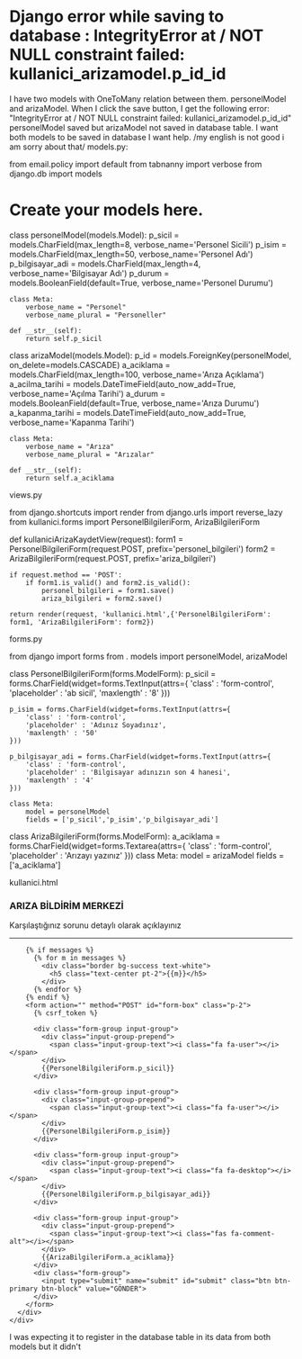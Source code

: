 
# Django error while saving to database : IntegrityError at / NOT NULL constraint failed: kullanici_arizamodel.p_id_id

I have two models with OneToMany relation between them. personelModel and arizaModel. When I click the save button, I get the following error:
"IntegrityError at / NOT NULL constraint failed: kullanici_arizamodel.p_id_id"
personelModel saved but arizaModel not saved in database table. I want both models to be saved in database
I want help.
/my english is not good i am sorry about that/
models.py:

from email.policy import default
from tabnanny import verbose
from django.db import models

# Create your models here.
class personelModel(models.Model):
    p_sicil = models.CharField(max_length=8, verbose_name='Personel Sicili')
    p_isim = models.CharField(max_length=50, verbose_name='Personel Adı')
    p_bilgisayar_adi = models.CharField(max_length=4, verbose_name='Bilgisayar Adı')
    p_durum = models.BooleanField(default=True, verbose_name='Personel Durumu')
    
    class Meta:
        verbose_name = "Personel"
        verbose_name_plural = "Personeller"
    
    def __str__(self):
        return self.p_sicil

class arizaModel(models.Model):
    p_id = models.ForeignKey(personelModel, on_delete=models.CASCADE)
    a_aciklama = models.CharField(max_length=100, verbose_name='Arıza Açıklama')
    a_acilma_tarihi = models.DateTimeField(auto_now_add=True, verbose_name='Açılma Tarihi')
    a_durum = models.BooleanField(default=True, verbose_name='Arıza Durumu')
    a_kapanma_tarihi = models.DateTimeField(auto_now_add=True, verbose_name='Kapanma Tarihi')
    
    class Meta:
        verbose_name = "Arıza"
        verbose_name_plural = "Arızalar"
        
    def __str__(self):
        return self.a_aciklama

views.py

from django.shortcuts import render
from django.urls import reverse_lazy
from kullanici.forms import PersonelBilgileriForm, ArizaBilgileriForm
    
def kullaniciArizaKaydetView(request):
    form1 = PersonelBilgileriForm(request.POST, prefix='personel_bilgileri')
    form2 = ArizaBilgileriForm(request.POST, prefix='ariza_bilgileri')
    
    if request.method == 'POST':
        if form1.is_valid() and form2.is_valid():
            personel_bilgileri = form1.save()
            ariza_bilgileri = form2.save()
                  
    return render(request, 'kullanici.html',{'PersonelBilgileriForm': form1, 'ArizaBilgileriForm': form2})

forms.py

from django import forms
from . models import personelModel, arizaModel

class PersonelBilgileriForm(forms.ModelForm):
    p_sicil = forms.CharField(widget=forms.TextInput(attrs={
        'class' : 'form-control',
        'placeholder' : 'ab sicil',
        'maxlength' : '8'
    }))
    
    p_isim = forms.CharField(widget=forms.TextInput(attrs={
        'class' : 'form-control',
        'placeholder' : 'Adınız Soyadınız',
        'maxlength' : '50'
    }))
    
    p_bilgisayar_adi = forms.CharField(widget=forms.TextInput(attrs={
        'class' : 'form-control',
        'placeholder' : 'Bilgisayar adınızın son 4 hanesi',
        'maxlength' : '4'
    }))
    
    class Meta:
        model = personelModel
        fields = ['p_sicil','p_isim','p_bilgisayar_adi']
        
class ArizaBilgileriForm(forms.ModelForm):
    a_aciklama = forms.CharField(widget=forms.Textarea(attrs={
        'class' : 'form-control',
        'placeholder' : 'Arızayı yazınız'
    }))
    class Meta:
        model = arizaModel
        fields = ['a_aciklama']

kullanici.html

<!DOCTYPE html>
<html lang="tr">

<head>
  <meta charset="UTF-8">
  <meta name="author" content="esli">
  <meta http-equiv="X-UA-Compatible" content="IE=edge">
  <meta name="viewport" content="width=device-width,initial-scale=1">
  <title>Arıza Kayıt Giriş Ekranı</title>
  <link rel="stylesheet" href="https://maxcdn.bootstrapcdn.com/bootstrap/4.1.0/css/bootstrap.min.css">
  <link rel="stylesheet" href="https://use.fontawesome.com/releases/v5.0.13/css/all.css">
</head>

<body class="bg-dark">
  <div class="container-fluid">
    <div class="row justify-content-center">
      <div class="col-md-4 mt-5 bg-light rounded">
        <h3 class="text-center fw-bold pt-3">ARIZA BİLDİRİM MERKEZİ</h3>
        <p class="text-center lead">
            Karşılaştığınız sorunu detaylı olarak açıklayınız
        </p>
        <hr class="bg-light">
        
        {% if messages %}
          {% for m in messages %}
            <div class="border bg-success text-white">
              <h5 class="text-center pt-2">{{m}}</h5>
            </div>
          {% endfor %}
        {% endif %}       
        <form action="" method="POST" id="form-box" class="p-2">
          {% csrf_token %}

          <div class="form-group input-group">
            <div class="input-group-prepend">
              <span class="input-group-text"><i class="fa fa-user"></i></span>
            </div>
            {{PersonelBilgileriForm.p_sicil}}
          </div>

          <div class="form-group input-group">
            <div class="input-group-prepend">
              <span class="input-group-text"><i class="fa fa-user"></i></span>
            </div>
            {{PersonelBilgileriForm.p_isim}}
          </div>

          <div class="form-group input-group">
            <div class="input-group-prepend">
              <span class="input-group-text"><i class="fa fa-desktop"></i></span>
            </div>
            {{PersonelBilgileriForm.p_bilgisayar_adi}}
          </div>

          <div class="form-group input-group">
            <div class="input-group-prepend">
              <span class="input-group-text"><i class="fas fa-comment-alt"></i></span>
            </div>
            {{ArizaBilgileriForm.a_aciklama}}
          </div>
          <div class="form-group">
            <input type="submit" name="submit" id="submit" class="btn btn-primary btn-block" value="GÖNDER">
          </div>
        </form>
      </div>
    </div>
  </div>
</body>

</html>

I was expecting it to register in the database table in its data from both models but it didn't

        
